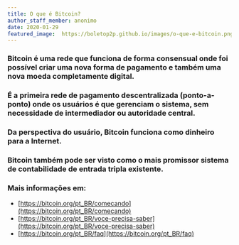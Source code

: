 ```yaml
---
title: O que é Bitcoin?
author_staff_member: anonimo
date: 2020-01-29
featured_image:  https://boletop2p.github.io/images/o-que-e-bitcoin.png
---
```


### Bitcoin é uma rede que funciona de forma consensual onde foi possível criar uma nova forma de pagamento e também uma nova moeda completamente digital.
### É a primeira rede de pagamento descentralizada (ponto-a-ponto) onde os usuários é que gerenciam o sistema, sem necessidade de intermediador ou autoridade central.
### Da perspectiva do usuário, Bitcoin funciona como dinheiro para a Internet.
### Bitcoin também pode ser visto como o mais promissor sistema de contabilidade de entrada tripla existente.

### Mais informações em:
* [https://bitcoin.org/pt_BR/comecando](https://bitcoin.org/pt_BR/comecando)
* [https://bitcoin.org/pt_BR/voce-precisa-saber](https://bitcoin.org/pt_BR/voce-precisa-saber)
* [https://bitcoin.org/pt_BR/faq](https://bitcoin.org/pt_BR/faq)
